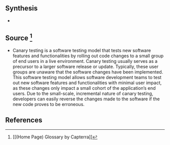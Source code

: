 ## Synthesis
- 
## Source [^1]
- Canary testing is a software testing model that tests new software features and functionalities by rolling out code changes to a small group of end users in a live environment. Canary testing usually serves as a precursor to a larger software release or update. Typically, these user groups are unaware that the software changes have been implemented. This software testing model allows software development teams to test out new software features and functionalities with minimal user impact, as these changes only impact a small cohort of the application’s end users. Due to the small-scale, incremental nature of canary testing, developers can easily reverse the changes made to the software if the new code proves to be erroneous.
## References

[^1]: [[(Home Page) Glossary by Capterra]]